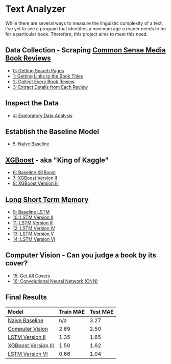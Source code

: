 # Text Analyzer

While there are several ways to measure the linguistic complexity of a text, I've yet to see a program that identifies a minimum age a reader needs to be for a particular book. Therefore, this project aims to meet this need. 
## Data Collection - Scraping [Common Sense Media Book Reviews](https://www.commonsensemedia.org/book-reviews)
* [0: Getting Search Pages](https://github.com/educatorsRlearners/book-maturity/blob/master/00_get_search_pages.ipynb)
* [1: Getting Links to the Book Titles](https://github.com/educatorsRlearners/book-maturity/blob/master/01_get_title_links.ipynb)
* [2: Collect Every Book Review](https://github.com/educatorsRlearners/book-maturity/blob/master/02_get_book_reviews.ipynb)
* [3: Extract Details from Each Review](https://github.com/educatorsRlearners/book-maturity/blob/master/03_get_book_details.ipynb)

## Inspect the Data
* [4: Exploratory Data Analysis](https://github.com/educatorsRlearners/book-maturity/blob/master/04_Split_Data_EDA.ipynb)

## Establish the Baseline Model
* [5: Naive Baseline](https://github.com/educatorsRlearners/book-maturity/blob/master/05_baseline.ipynb)  

## [XGBoost](https://machinelearningmastery.com/gentle-introduction-xgboost-applied-machine-learning) - aka "King of Kaggle"
* [6: Baseline XGBoost](https://github.com/educatorsRlearners/book-maturity/blob/master/06_baseline_xgboost.ipynb)  
* [7: XGBoost Version II](https://github.com/educatorsRlearners/book-maturity/blob/master/07_xgboost.ipynb)      
* [8: XGBoost Version III](https://github.com/educatorsRlearners/book-maturity/blob/master/08_xgboost_concat.ipynb)  


## [Long Short Term Memory](https://colah.github.io/posts/2015-08-Understanding-LSTMs/)
* [9: Baseline LSTM](https://github.com/educatorsRlearners/book-maturity/blob/master/09_baseline_lstm.ipynb)
* [10: LSTM Version II](https://github.com/educatorsRlearners/book-maturity/blob/master/10_lstm_title.ipynb)
* [11: LSTM Version III](https://github.com/educatorsRlearners/book-maturity/blob/master/11_lstm_plot.ipynb)
* [12: LSTM Version IV](https://github.com/educatorsRlearners/book-maturity/blob/master/12_lstm_csm_review.ipynb)
* [13: LSTM Version V](https://github.com/educatorsRlearners/book-maturity/blob/master/13_lstm_pntk.ipynb)
* [14: LSTM Version VI](https://github.com/educatorsRlearners/book-maturity/blob/master/14_lstm_concat.ipynb)

## Computer Vision - Can you judge a book by its cover?
* [15: Get All Covers](https://github.com/educatorsRlearners/book-maturity/blob/master/15_get_covers.ipynb)
* [16: Convolutional Neural Network (CNN)](https://github.com/educatorsRlearners/book-maturity/blob/master/16_analyze_covers.ipynb)


## Final Results
| Model       |Train MAE     |Test MAE     |
| :------------- |------------ |------------- |
| [Naive Baseline](https://github.com/educatorsRlearners/book-maturity/blob/master/05_baseline.ipynb) | n/a | 3.27  |
| [Computer Vision](https://github.com/educatorsRlearners/book-maturity/blob/master/16_analyze_covers.ipynb)| 2.69 | 2.50  |
| [LSTM Version II](https://github.com/educatorsRlearners/book-maturity/blob/master/10_lstm_title.ipynb)| 1.35 | 1.65  |
| [XGBoost Version III](https://github.com/educatorsRlearners/book-maturity/blob/master/08_xgboost_concat.ipynb)| 1.50 | 1.62|
| [LSTM Version VI](https://github.com/educatorsRlearners/book-maturity/blob/master/14_lstm_concat.ipynb)| 0.66| 1.04|
